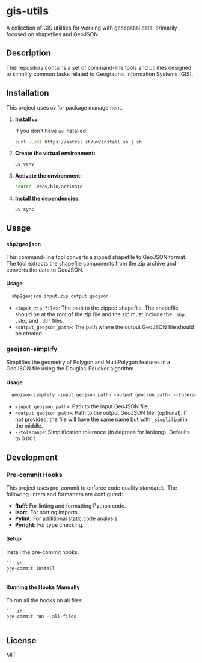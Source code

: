# gis-utils

A collection of GIS utilities for working with geospatial data, primarily focused on shapefiles and GeoJSON.

## Description

This repository contains a set of command-line tools and utilities designed to simplify common tasks related to Geographic Information Systems (GIS).

## Installation

This project uses `uv` for package management.

1.  **Install `uv`**:

    If you don't have `uv` installed:

    ```sh
    curl -LsSf https://astral.sh/uv/install.sh | sh
    ```
2. **Create the virtual environment:**

    ```sh
    uv venv
    ```

3. **Activate the environment:**

    ```sh
    source .venv/bin/activate
    ```

4. **Install the dependencies**:

    ```sh
    uv sync
    ```
   
## Usage

### `shp2geojson`

This command-line tool converts a zipped shapefile to GeoJSON format. The tool extracts the shapefile components from the zip archive and converts the data to GeoJSON.

#### Usage

```sh
  shp2geojson input.zip output.geojson
```

-   `<input_zip_file>`: The path to the zipped shapefile. The shapefile should be at the root of the zip file and the zip must include the `.shp`, `.shx`, and `.dbf` files.
-   `<output_geojson_path>`: The path where the output GeoJSON file should be created.


### geojson-simplify

Simplifies the geometry of Polygon and MultiPolygon features in a GeoJSON file using the Douglas-Peucker algorithm.

#### Usage

```sh
  geojson-simplify <input_geojson_path> <output_geojson_path> --tolerance <tolerance>
```

-   `<input_geojson_path>`: Path to the input GeoJSON file.
-   `<output_geojson_path>`: Path to the output GeoJSON file. (optional). If not provided, the file will have the same name but with `_simplified` in the middle.
-   `--tolerance`: Simplification tolerance (in degrees for lat/long). Defaults to 0.001.


## Development

### Pre-commit Hooks

This project uses pre-commit to enforce code quality standards. The following
linters and formatters are configured:

  - **Ruff:** For linting and formatting Python code.
  - **Isort:** For sorting imports.
  - **Pylint:** For additional static code analysis.
  - **Pyright:** For type checking.

#### Setup

Install the pre-commit hooks:
    
    ``` sh
    pre-commit install
    ```

#### Running the Hooks Manually

To run all the hooks on all files:

    ``` sh
    pre-commit run --all-files
    ```

## License

MIT
